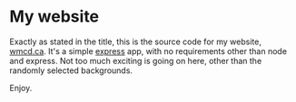 # My website

Exactly as stated in the title, this is the source code
for my website, [wmcd.ca](http://www.wmcd.ca/).  It's a
simple [express](http://expressjs.com/) app, with no requirements
other than node and express.  Not too much exciting is going on
here, other than the randomly selected backgrounds.

Enjoy.
